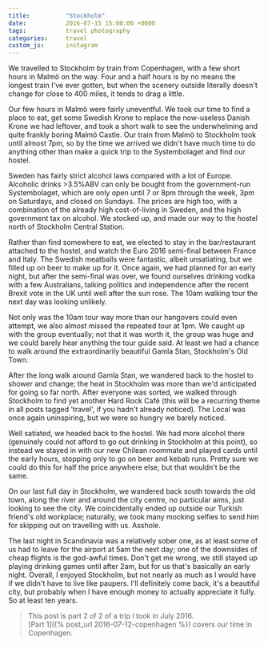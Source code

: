 ```yaml
---
title:          "Stockholm"
date:           2016-07-15 15:00:00 +0000
tags:           travel photography
categories:     travel
custom_js:      instagram
---
```


We travelled to Stockholm by train from Copenhagen, with a few short hours in Malmö on the way. Four and a half hours is by no means the longest train I've ever gotten, but when the scenery outside literally doesn't change for close to 400 miles, it tends to drag a little.

<!-- Read More -->

Our few hours in Malmö were fairly uneventful. We took our time to find a place to eat, get some Swedish Krone to replace the now-useless Danish Krone we had leftover, and took a short walk to see the underwhelming and quite frankly boring Malmö Castle. Our train from Malmö to Stockholm took until almost 7pm, so by the time we arrived we didn't have much time to do anything other than make a quick trip to the Systembolaget and find our hostel.

Sweden has fairly strict alcohol laws compared with a lot of Europe. Alcoholic drinks >3.5%ABV can only be bought from the government-run Systembolaget, which are only open until 7 or 8pm through the week, 3pm on Saturdays, and closed on Sundays. The prices are high too, with a combination of the already high cost-of-living in Sweden, and the high government tax on alcohol. We stocked up, and made our way to the hostel north of Stockholm Central Station.

Rather than find somewhere to eat, we elected to stay in the bar/restaurant attached to the hostel, and watch the Euro 2016 semi-final between France and Italy. The Swedish meatballs were fantastic, albeit unsatiating, but we filled up on beer to make up for it. Once again, we had planned for an early night, but after the semi-final was over, we found ourselves drinking vodka with a few Australians, talking politics and independence after the recent Brexit vote in the UK until well after the sun rose. The 10am walking tour the next day was looking unlikely.

Not only was the 10am tour way more than our hangovers could even attempt, we also almost missed the repeated tour at 1pm. We caught up with the group eventually; not that it was worth it, the group was huge and we could barely hear anything the tour guide said. At least we had a chance to walk around the extraordinarily beautiful Gamla Stan, Stockholm's Old Town.

<div class="instagram-container">
    <blockquote class="instagram-media" data-instgrm-captioned data-instgrm-version="6">
        <a href="https://www.instagram.com/p/BHpze08Ap5n/" target="_blank"></a>
    </blockquote>
</div>

After the long walk around Gamla Stan, we wandered back to the hostel to shower and change; the heat in Stockholm was more than we'd anticipated for going so far north. After everyone was sorted, we walked through Stockholm to find yet another Hard Rock Café (this will be a recurring theme in all posts tagged 'travel', if you hadn't already noticed). The Local was once again uninspiring, but we were so hungry we barely noticed. 

Well satiated, we headed back to the hostel. We had more alcohol there (genuinely could not afford to go out drinking in Stockholm at this point), so instead we stayed in with our new Chilean roommate and played cards until the early hours, stopping only to go on beer and kebab runs. Pretty sure we could do this for half the price anywhere else, but that wouldn't be the same.

On our last full day in Stockholm, we wandered back south towards the old town, along the river and around the city centre, no particular aims, just looking to see the city. We coincidentally ended up outside our Turkish friend's old workplace; naturally, we took many mocking selfies to send him for skipping out on travelling with us. Asshole. 

The last night in Scandinavia was a relatively sober one, as at least some of us had to leave for the airport at 5am the next day; one of the downsides of cheap flights is the god-awful times. Don't get me wrong, we still stayed up playing drinking games until after 2am, but for us that's basically an early night. Overall, I enjoyed Stockholm, but not nearly as much as I would have if we didn't have to live like paupers. I'll definitely come back, it's a beautiful city, but probably when I have enough money to actually appreciate it fully. So at least ten years.

 

> This post is part 2 of 2 of a trip I took in July 2016.  
> [Part 1]({% post_url 2016-07-12-copenhagen %}) covers our time in Copenhagen.